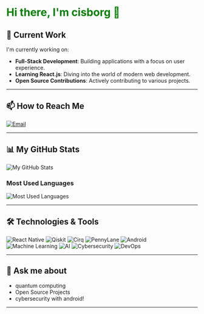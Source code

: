# <span style="color: green;">Hi there, I'm cisborg 👋</span>

## 🔭 Current Work
I'm currently working on:
- **Full-Stack Development**: Building applications with a focus on user experience.
- **Learning React.js**: Diving into the world of modern web development.
- **Open Source Contributions**: Actively contributing to various projects.

---

## 📫 How to Reach Me
<div>
  <a href="mailto:crisprboggs@gmail.com">
    <img src="https://img.shields.io/badge/Email-crisprboggs@gmail.com-blue?style=flat&logo=gmail" alt="Email" />
  </a>
</div>

---

## 📊 My GitHub Stats
![My GitHub Stats](https://github-readme-stats.vercel.app/api?username=cisborg&show_icons=true&hide_title=true&count_private=true&theme=radical)

### Most Used Languages
![Most Used Languages](https://github-readme-stats.vercel.app/api/top-langs/?username=cisborg&layout=compact&theme=radical)

---

## 🛠️ Technologies & Tools
<div>
  <img src="https://img.shields.io/badge/React%20Native-61DAFB?style=flat&logo=react&logoColor=black" alt="React Native" />
  <img src="https://img.shields.io/badge/Qiskit-4B1F7A?style=flat&logo=ibm&logoColor=white" alt="Qiskit" />
  <img src="https://img.shields.io/badge/Cirq-FFCC00?style=flat&logo=google&logoColor=black" alt="Cirq" />
  <img src="https://img.shields.io/badge/PennyLane-4B1F7A?style=flat&logoColor=white" alt="PennyLane" />
  <img src="https://img.shields.io/badge/Android-3DDC84?style=flat&logo=android&logoColor=white" alt="Android" />
  <img src="https://img.shields.io/badge/Machine%20Learning-FF6F00?style=flat&logo=google&logoColor=white" alt="Machine Learning" />
  <img src="https://img.shields.io/badge/AI-00BFFF?style=flat&logo=ai&logoColor=white" alt="AI" />
  <img src="https://img.shields.io/badge/Cybersecurity-FF4500?style=flat&logo=security&logoColor=white" alt="Cybersecurity" />
  <img src="https://img.shields.io/badge/DevOps-0078D7?style=flat&logo=devops&logoColor=white" alt="DevOps" />
</div>

---

## 💬 Ask me about
- quantum computing 
- Open Source Projects
- cybersecurity with android!

---

